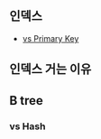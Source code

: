 

## 인덱스


- [vs Primary Key](https://goodgid.github.io/Index-vs-Primary-Key/)


## 인덱스 거는 이유



## B tree



### vs Hash